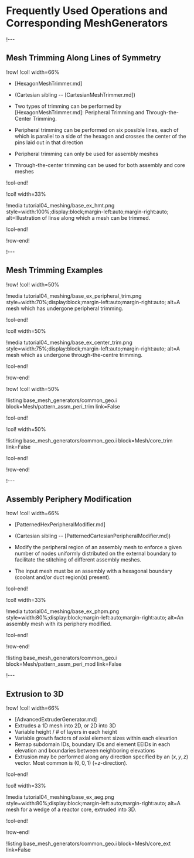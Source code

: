 # Frequently Used Operations and Corresponding MeshGenerators

!---

## Mesh Trimming Along Lines of Symmetry

!row!
!col! width=66%

- [HexagonMeshTrimmer.md]
- (Cartesian sibling -- [CartesianMeshTrimmer.md])

- Two types of trimming can be performed by [HexagonMeshTrimmer.md]: Peripheral Trimming and Through-the-Center Trimming.

- Peripheral trimming can be performed on six possible lines, each of which is parallel to a side of the hexagon and crosses the center of the pins laid out in that direction
- Peripheral trimming can only be used for assembly meshes
- Through-the-center trimming can be used for both assembly and core meshes

!col-end!

!col! width=33%

!media tutorial04_meshing/base_ex_hmt.png
       style=width:100%;display:block;margin-left:auto;margin-right:auto;
       alt=Illustration of linse along which a mesh can be trimmed.

!col-end!

!row-end!

!---

## Mesh Trimming Examples

!row!
!col! width=50%

!media tutorial04_meshing/base_ex_peripheral_trim.png
       style=width:70%;display:block;margin-left:auto;margin-right:auto;
       alt=A mesh which has undergone peripheral trimming.

!col-end!

!col! width=50%

!media tutorial04_meshing/base_ex_center_trim.png
       style=width:75%;display:block;margin-left:auto;margin-right:auto;
       alt=A mesh which as undergone through-the-centre trimming.

!col-end!

!row-end!

!row!
!col! width=50%

!listing base_mesh_generators/common_geo.i
         block=Mesh/pattern_assm_peri_trim
         link=False

!col-end!

!col! width=50%

!listing base_mesh_generators/common_geo.i
         block=Mesh/core_trim
         link=False

!col-end!

!row-end!

!---

## Assembly Periphery Modification

!row!
!col! width=66%

- [PatternedHexPeripheralModifier.md]
- (Cartesian sibling -- [PatternedCartesianPeripheralModifier.md])

- Modify the peripheral region of an assembly mesh to enforce a given number of nodes uniformly distributed on the external boundary to facilitate the stitching of different assembly meshes.

- The input mesh must be an assembly with a hexagonal boundary (coolant and/or duct region(s) present).

!col-end!

!col! width=33%

!media tutorial04_meshing/base_ex_phpm.png
       style=width:80%;display:block;margin-left:auto;margin-right:auto;
       alt=An assembly mesh with its periphery modified.

!col-end!

!row-end!

!listing base_mesh_generators/common_geo.i
         block=Mesh/pattern_assm_peri_mod
         link=False

!---

## Extrusion to 3D

!row!
!col! width=66%

- [AdvancedExtruderGenerator.md]
- Extrudes a 1D mesh into 2D, or 2D into 3D
- Variable height / # of layers in each height
- Variable growth factors of axial element sizes within each elevation
- Remap subdomain IDs, boundary IDs and element EEIDs in each elevation and boundaries between neighboring elevations
- Extrusion may be performed along any direction specified by an $(x,y,z)$ vector. Most common is $(0,0,1)$ (+$z$-direction).

!col-end!

!col! width=33%

!media tutorial04_meshing/base_ex_aeg.png
       style=width:80%;display:block;margin-left:auto;margin-right:auto;
       alt=A mesh for a wedge of a reactor core, extruded into 3D.

!col-end!

!row-end!

!listing base_mesh_generators/common_geo.i
         block=Mesh/core_ext
         link=False
